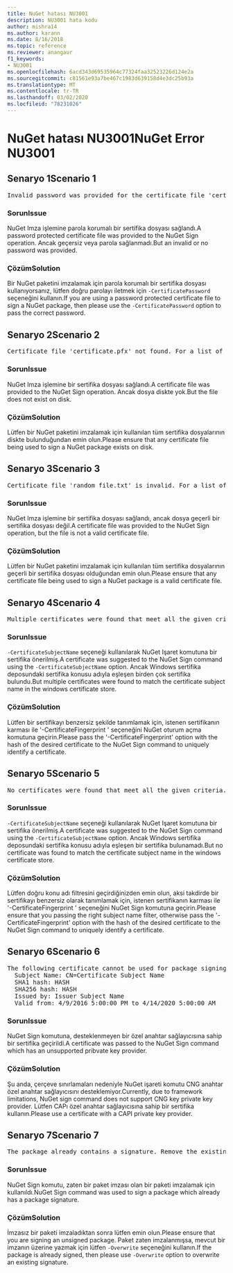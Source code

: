 ```yaml
---
title: NuGet hatası NU3001
description: NU3001 hata kodu
author: mishra14
ms.author: karann
ms.date: 8/16/2018
ms.topic: reference
ms.reviewer: anangaur
f1_keywords:
- NU3001
ms.openlocfilehash: 6acd343d69535964c77324faa32523226d124e2a
ms.sourcegitcommit: c81561e93a7be467c1983d639158d4e3dc25b93a
ms.translationtype: MT
ms.contentlocale: tr-TR
ms.lasthandoff: 03/02/2020
ms.locfileid: "78231026"
---
```

# <a name="nuget-error-nu3001"></a><span data-ttu-id="21a2d-103">NuGet hatası NU3001</span><span class="sxs-lookup"><span data-stu-id="21a2d-103">NuGet Error NU3001</span></span>

## <a name="scenario-1"></a><span data-ttu-id="21a2d-104">Senaryo 1</span><span class="sxs-lookup"><span data-stu-id="21a2d-104">Scenario 1</span></span>

<pre>Invalid password was provided for the certificate file 'certificate.pfx'. Provide a valid password using the '-CertificatePassword' option.</pre>

### <a name="issue"></a><span data-ttu-id="21a2d-105">Sorun</span><span class="sxs-lookup"><span data-stu-id="21a2d-105">Issue</span></span>

<span data-ttu-id="21a2d-106">NuGet Imza işlemine parola korumalı bir sertifika dosyası sağlandı.</span><span class="sxs-lookup"><span data-stu-id="21a2d-106">A password protected certificate file was provided to the NuGet Sign operation.</span></span> <span data-ttu-id="21a2d-107">Ancak geçersiz veya parola sağlanmadı.</span><span class="sxs-lookup"><span data-stu-id="21a2d-107">But an invalid or no password was provided.</span></span>


### <a name="solution"></a><span data-ttu-id="21a2d-108">Çözüm</span><span class="sxs-lookup"><span data-stu-id="21a2d-108">Solution</span></span>

<span data-ttu-id="21a2d-109">Bir NuGet paketini imzalamak için parola korumalı bir sertifika dosyası kullanıyorsanız, lütfen doğru parolayı iletmek için `-CertificatePassword` seçeneğini kullanın.</span><span class="sxs-lookup"><span data-stu-id="21a2d-109">If you are using a password protected certificate file to sign a NuGet package, then please use the `-CertificatePassword` option to pass the correct password.</span></span>



## <a name="scenario-2"></a><span data-ttu-id="21a2d-110">Senaryo 2</span><span class="sxs-lookup"><span data-stu-id="21a2d-110">Scenario 2</span></span>

<pre>Certificate file 'certificate.pfx' not found. For a list of accepted ways to provide a certificate, visit https://docs.nuget.org/docs/reference/command-line-reference.</pre>

### <a name="issue"></a><span data-ttu-id="21a2d-111">Sorun</span><span class="sxs-lookup"><span data-stu-id="21a2d-111">Issue</span></span>

<span data-ttu-id="21a2d-112">NuGet Imza işlemine bir sertifika dosyası sağlandı.</span><span class="sxs-lookup"><span data-stu-id="21a2d-112">A certificate file was provided to the NuGet Sign operation.</span></span> <span data-ttu-id="21a2d-113">Ancak dosya diskte yok.</span><span class="sxs-lookup"><span data-stu-id="21a2d-113">But the file does not exist on disk.</span></span>


### <a name="solution"></a><span data-ttu-id="21a2d-114">Çözüm</span><span class="sxs-lookup"><span data-stu-id="21a2d-114">Solution</span></span>

<span data-ttu-id="21a2d-115">Lütfen bir NuGet paketini imzalamak için kullanılan tüm sertifika dosyalarının diskte bulunduğundan emin olun.</span><span class="sxs-lookup"><span data-stu-id="21a2d-115">Please ensure that any certificate file being used to sign a NuGet package exists on disk.</span></span>



## <a name="scenario-3"></a><span data-ttu-id="21a2d-116">Senaryo 3</span><span class="sxs-lookup"><span data-stu-id="21a2d-116">Scenario 3</span></span>

<pre>Certificate file 'random_file.txt' is invalid. For a list of accepted ways to provide a certificate, visit https://docs.nuget.org/docs/reference/command-line-reference.</pre>

### <a name="issue"></a><span data-ttu-id="21a2d-117">Sorun</span><span class="sxs-lookup"><span data-stu-id="21a2d-117">Issue</span></span>

<span data-ttu-id="21a2d-118">NuGet Imza işlemine bir sertifika dosyası sağlandı, ancak dosya geçerli bir sertifika dosyası değil.</span><span class="sxs-lookup"><span data-stu-id="21a2d-118">A certificate file was provided to the NuGet Sign operation, but the file is not a valid certificate file.</span></span>


### <a name="solution"></a><span data-ttu-id="21a2d-119">Çözüm</span><span class="sxs-lookup"><span data-stu-id="21a2d-119">Solution</span></span>

<span data-ttu-id="21a2d-120">Lütfen bir NuGet paketini imzalamak için kullanılan tüm sertifika dosyalarının geçerli bir sertifika dosyası olduğundan emin olun.</span><span class="sxs-lookup"><span data-stu-id="21a2d-120">Please ensure that any certificate file being used to sign a NuGet package is a valid certificate file.</span></span>



## <a name="scenario-4"></a><span data-ttu-id="21a2d-121">Senaryo 4</span><span class="sxs-lookup"><span data-stu-id="21a2d-121">Scenario 4</span></span>

<pre>Multiple certificates were found that meet all the given criteria. Use the '-CertificateFingerprint' option with the hash of the desired certificate.</pre>

### <a name="issue"></a><span data-ttu-id="21a2d-122">Sorun</span><span class="sxs-lookup"><span data-stu-id="21a2d-122">Issue</span></span>

<span data-ttu-id="21a2d-123">`-CertificateSubjectName` seçeneği kullanılarak NuGet Işaret komutuna bir sertifika önerilmiş.</span><span class="sxs-lookup"><span data-stu-id="21a2d-123">A certificate was suggested to the NuGet Sign command using the `-CertificateSubjectName` option.</span></span> <span data-ttu-id="21a2d-124">Ancak Windows sertifika deposundaki sertifika konusu adıyla eşleşen birden çok sertifika bulundu.</span><span class="sxs-lookup"><span data-stu-id="21a2d-124">But multiple certificates were found to match the certificate subject name in the windows certificate store.</span></span>


### <a name="solution"></a><span data-ttu-id="21a2d-125">Çözüm</span><span class="sxs-lookup"><span data-stu-id="21a2d-125">Solution</span></span>

<span data-ttu-id="21a2d-126">Lütfen bir sertifikayı benzersiz şekilde tanımlamak için, istenen sertifikanın karması ile '-CertificateFingerprint ' seçeneğini NuGet oturum açma komutuna geçirin.</span><span class="sxs-lookup"><span data-stu-id="21a2d-126">Please pass the '-CertificateFingerprint' option with the hash of the desired certificate to the NuGet Sign command to uniquely identify a certificate.</span></span>



## <a name="scenario-5"></a><span data-ttu-id="21a2d-127">Senaryo 5</span><span class="sxs-lookup"><span data-stu-id="21a2d-127">Scenario 5</span></span>

<pre>No certificates were found that meet all the given criteria. For a list of accepted ways to provide a certificate, visit https://docs.nuget.org/docs/reference/command-line-reference.</pre>

### <a name="issue"></a><span data-ttu-id="21a2d-128">Sorun</span><span class="sxs-lookup"><span data-stu-id="21a2d-128">Issue</span></span>

<span data-ttu-id="21a2d-129">`-CertificateSubjectName` seçeneği kullanılarak NuGet Işaret komutuna bir sertifika önerilmiş.</span><span class="sxs-lookup"><span data-stu-id="21a2d-129">A certificate was suggested to the NuGet Sign command using the `-CertificateSubjectName` option.</span></span> <span data-ttu-id="21a2d-130">Ancak Windows sertifika deposundaki sertifika konusu adıyla eşleşen bir sertifika bulunamadı.</span><span class="sxs-lookup"><span data-stu-id="21a2d-130">But no certificate was found to match the certificate subject name in the windows certificate store.</span></span>


### <a name="solution"></a><span data-ttu-id="21a2d-131">Çözüm</span><span class="sxs-lookup"><span data-stu-id="21a2d-131">Solution</span></span>

<span data-ttu-id="21a2d-132">Lütfen doğru konu adı filtresini geçirdiğinizden emin olun, aksi takdirde bir sertifikayı benzersiz olarak tanımlamak için, istenen sertifikanın karması ile '-CertificateFingerprint ' seçeneğini NuGet Sign komutuna geçirin.</span><span class="sxs-lookup"><span data-stu-id="21a2d-132">Please ensure that you passing the right subject name filter, otherwise pass the '-CertificateFingerprint' option with the hash of the desired certificate to the NuGet Sign command to uniquely identify a certificate.</span></span>



## <a name="scenario-6"></a><span data-ttu-id="21a2d-133">Senaryo 6</span><span class="sxs-lookup"><span data-stu-id="21a2d-133">Scenario 6</span></span>

<pre>The following certificate cannot be used for package signing as the private key provider is unsupported:
  Subject Name: CN=Certificate Subject Name
  SHA1 hash: HASH
  SHA256 hash: HASH
  Issued by: Issuer Subject Name
  Valid from: 4/9/2016 5:00:00 PM to 4/14/2020 5:00:00 AM</pre>

### <a name="issue"></a><span data-ttu-id="21a2d-134">Sorun</span><span class="sxs-lookup"><span data-stu-id="21a2d-134">Issue</span></span>

<span data-ttu-id="21a2d-135">NuGet Sign komutuna, desteklenmeyen bir özel anahtar sağlayıcısına sahip bir sertifika geçirildi.</span><span class="sxs-lookup"><span data-stu-id="21a2d-135">A certificate was passed to the NuGet Sign command which has an unsupported pribvate key provider.</span></span> 


### <a name="solution"></a><span data-ttu-id="21a2d-136">Çözüm</span><span class="sxs-lookup"><span data-stu-id="21a2d-136">Solution</span></span>

<span data-ttu-id="21a2d-137">Şu anda, çerçeve sınırlamaları nedeniyle NuGet işareti komutu CNG anahtar özel anahtar sağlayıcısını desteklemiyor.</span><span class="sxs-lookup"><span data-stu-id="21a2d-137">Currently, due to framework limitations, NuGet sign command does not support CNG key private key provider.</span></span> <span data-ttu-id="21a2d-138">Lütfen CAPı özel anahtar sağlayıcısına sahip bir sertifika kullanın.</span><span class="sxs-lookup"><span data-stu-id="21a2d-138">Please use a certificate with a CAPI private key provider.</span></span>



## <a name="scenario-7"></a><span data-ttu-id="21a2d-139">Senaryo 7</span><span class="sxs-lookup"><span data-stu-id="21a2d-139">Scenario 7</span></span>

<pre>The package already contains a signature. Remove the existing signature before adding a new signature.</pre>

### <a name="issue"></a><span data-ttu-id="21a2d-140">Sorun</span><span class="sxs-lookup"><span data-stu-id="21a2d-140">Issue</span></span>

<span data-ttu-id="21a2d-141">NuGet Sign komutu, zaten bir paket imzası olan bir paketi imzalamak için kullanıldı.</span><span class="sxs-lookup"><span data-stu-id="21a2d-141">NuGet Sign command was used to sign a package which already has a package signature.</span></span>


### <a name="solution"></a><span data-ttu-id="21a2d-142">Çözüm</span><span class="sxs-lookup"><span data-stu-id="21a2d-142">Solution</span></span>

<span data-ttu-id="21a2d-143">İmzasız bir paketi imzaladıktan sonra lütfen emin olun.</span><span class="sxs-lookup"><span data-stu-id="21a2d-143">Please ensure that you are signing an unsigned package.</span></span> <span data-ttu-id="21a2d-144">Paket zaten imzalanmışsa, mevcut bir imzanın üzerine yazmak için lütfen `-Overwrite` seçeneğini kullanın.</span><span class="sxs-lookup"><span data-stu-id="21a2d-144">If the package is already signed, then please use `-Overwrite` option to overwrite an existing signature.</span></span>


